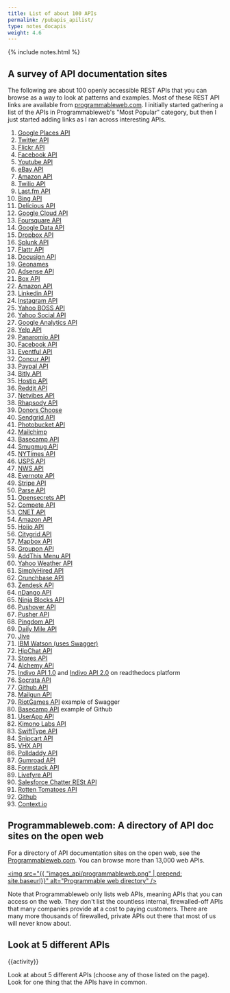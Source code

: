 ```yaml
---
title: List of about 100 APIs
permalink: /pubapis_apilist/
type: notes_docapis
weight: 4.6
---
```

{% include notes.html %}
## A survey of API documentation sites

The following are about 100 openly accessible REST APIs that you can browse as a way to look at patterns and examples. Most of these REST API links are available from [programmableweb.com](http://programmableweb.com). I initially started gathering a list of the APIs in Programmableweb's "Most Popular" category, but then I just started adding links as I ran across interesting APIs.

1. [Google Places API](https://developers.google.com/places/webservice/intro)
2. [Twitter API](https://dev.twitter.com/rest/public)
3. [Flickr API](https://www.flickr.com/services/api/)
4. [Facebook API](https://developers.facebook.com/docs/atlas-api/reference/gettingstarted)
5. [Youtube API](https://developers.google.com/youtube/v3/)
6. [eBay API](https://go.developer.ebay.com/api-documentation)
7. [Amazon API](https://developer.amazon.com/appsandservices/apis)
8. [Twilio API](https://www.twilio.com/docs/api)
9. [Last.fm API](http://www.last.fm/api)
10. [Bing API](http://www.bing.com/dev/)
11. [Delicious API](https://delicious.com/developers)
12. [Google Cloud API](https://cloud.google.com/appengine/docs)
13. [Foursquare API](https://developer.foursquare.com/)
14. [Google Data API](https://developers.google.com/gdata/)
15. [Dropbox API](https://www.dropbox.com/developers/core/docs)
16. [Splunk API](http://dev.splunk.com/restapi)
17. [Flattr API](http://developers.flattr.net/api/)
18. [Docusign API](https://www.docusign.com/developer-center/documentation)
19. [Geonames](http://www.geonames.org/export/web-services.html)
20. [Adsense API](https://developers.google.com/adsense/management/)
21. [Box API](https://developers.box.com/)
22. [Amazon API](http://docs.aws.amazon.com/AWSEC2/latest/APIReference/Welcome.html)
23. [Linkedin API](https://developer.linkedin.com/)
24. [Instagram API](https://instagram.com/developer/)
25. [Yahoo BOSS API](https://developer.yahoo.com/boss/search/)
26. [Yahoo Social API](https://developer.yahoo.com/social/rest_api_guide/index.html)
27. [Google Analytics API](https://developers.google.com/analytics/devguides/config/)
28. [Yelp API](https://www.yelp.com/developers/documentation)
29. [Panaromio API](http://www.panoramio.com/api/widget/api.html)
30. [Facebook API](https://developers.facebook.com/docs/graph-api)
31. [Eventful API](http://api.eventful.com/docs)
32. [Concur API](https://developer.concur.com/docs-and-resources/documentation)
33. [Paypal API](https://developer.paypal.com/docs/api/)
34. [Bitly API](http://dev.bitly.com/)
35. [Hostip API](http://www.hostip.info/use.html)
36. [Reddit API](http://www.reddit.com/dev/api)
37. [Netvibes API](https://uwa.netvibes.com/docs/Uwa/html/index.html)
38. [Rhapsody API](https://developer.rhapsody.com/)
39. [Donors Choose](http://data.donorschoose.org/docs/overview/)
40. [Sendgrid API](https://sendgrid.com/docs/API_Reference/index.html)
41. [Photobucket API](http://bit.ly/1rMDb5b)
42. [Mailchimp](http://kb.mailchimp.com/api/?utm_source=apidocs&utm_medium=internal_ad&utm_campaign=api_v3)
43. [Basecamp API](https://github.com/basecamp/bcx-api/)
44. [Smugmug API](https://smugmug.atlassian.net/wiki/display/API/Home)
45. [NYTimes API](http://developer.nytimes.com/docs/read/article_search_api_v2)
46. [USPS API](https://www.usps.com/business/web-tools-apis/track-and-confirm-api.htm)
47. [NWS API](http://www.nws.noaa.gov/mdl/survey/pgb_survey/dev/rest.php)
48. [Evernote API](https://dev.evernote.com/doc/)
49. [Stripe API](https://stripe.com/docs/api)
50. [Parse API](https://parse.com/docs/rest/guide)
51. [Opensecrets API](https://www.opensecrets.org/resources/create/apis.php)
52. [Compete API](https://developer.compete.com/)
53. [CNET API](http://api.cnet.com/dashboard.html)
54. [Amazon API](http://docs.aws.amazon.com/AlexaWebInfoService/latest/)
55. [Hoiio API](http://developer.hoiio.com/docs/voice_call.html)
56. [Citygrid API](http://docs.citygridmedia.com/display/citygridv2/CityGrid+APIs)
57. [Mapbox API](https://www.mapbox.com/developers/api/)
58. [Groupon API](https://www.groupon.com/pages/api)
59. [AddThis Menu API](http://support.addthis.com/customer/portal/articles/381262-addthis-api-and-sdks)
60. [Yahoo Weather API](https://developer.yahoo.com/weather/)
61. [SimplyHired API](http://www.simplyhired.com/a/publishers/overview)
62. [Crunchbase API](http://data.crunchbase.com/)
63. [Zendesk API](https://developer.zendesk.com/rest_api/docs/core/introduction)
64. [nDango API](http://apidocs.ondango.com/rest/sales/get.php)
65. [Ninja Blocks API](http://docs.ninja.is/rest/user.html)
66. [Pushover API](https://pushover.net/api)
67. [Pusher API](https://pusher.com/docs)
68. [Pingdom API](https://www.pingdom.com/resources/api)
69. [Daily Mile API](http://www.dailymile.com/api/documentation#streams)
70. [Jive](https://developers.jivesoftware.com/api/v3/cloud/rest/)
71. [IBM Watson (uses Swagger)](http://www.ibm.com/smarterplanet/us/en/ibmwatson/developercloud/apis/)
72. [HipChat API](https://www.hipchat.com/docs/apiv2)
73. [Stores API](https://developer.bigcommerce.com/api/)
74. [Alchemy API](http://www.alchemyapi.com/api/)
75. [Indivo API 1.0](http://docs.indivohealth.org/en/latest/api.html) and [Indivo API 2.0](http://docs.indivohealth.org/en/2.0/api.html) on readthedocs platform
76. [Socrata API](http://dev.socrata.com/)
77. [Github API](https://developer.github.com/)
78. [Mailgun API](https://documentation.mailgun.com/api_reference.html)
79. [RiotGames API](https://developer.riotgames.com/api/methods) example of Swagger
80. [Basecamp API](https://github.com/basecamp/bcx-api) example of Github
81. [UserApp API](https://app.userapp.io/#/docs/)
82. [Kimono Labs API](https://www.kimonolabs.com/apidocs)
83. [SwiftType API](https://swiftype.com/documentation/)
84. [Snipcart API](http://docs.snipcart.com/api-reference/introduction)
85. [VHX API](http://dev.vhx.tv/docs/api/)
86. [Polldaddy API](http://support.polldaddy.com/api/)
87. [Gumroad API](https://gumroad.com/api)
88. [Formstack API](http://developers.formstack.com/)
89. [Livefyre API](http://answers.livefyre.com/developers/api-reference/)
90. [Salesforce Chatter RESt API](https://developer.salesforce.com/docs/atlas.en-us.chatterapi.meta/chatterapi/)
91. [Rotten Tomatoes API](http://developer.rottentomatoes.com/docs)
92. [Github](https://developer.github.com/v3/issues/comments/#create-a-comment)
93. [Context.io](https://context.io/docs/lite/users/email_accounts)

## Programmableweb.com: A directory of API doc sites on the open web

For a directory of API documentation sites on the open web, see the [Programmableweb.com](http://www.programmableweb.com/apis/directory). You can browse more than 13,000 web APIs.

<a href="http://www.programmableweb.com/apis/directory"><img src="{{ "images_api/programmableweb.png" | prepend: site.baseurl}}" alt="Programmable web directory" /></a>

Note that Programmableweb only lists web APIs, meaning APIs that you can access on the web. They don't list the countless internal, firewalled-off APIs that many companies provide at a cost to paying customers. There are many more thousands of firewalled, private APIs out there that most of us will never know about.

## Look at 5 different APIs
{{activity}}

Look at about 5 different APIs (choose any of those listed on the page). Look for one thing that the APIs have in common. 